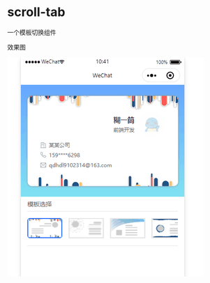 # scroll-tab
一个模板切换组件

效果图

![scroll](https://raw.githubusercontent.com/317qdH/scroll-tab/master/images/scroll.gif)
